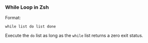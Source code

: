 ### While Loop in Zsh

Format:

```
while list do list done
```

Execute the `do` list as long as the `while` list returns a zero exit status.

